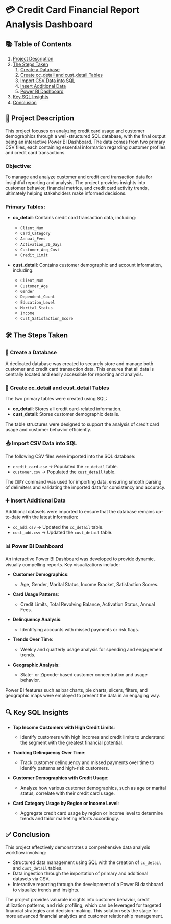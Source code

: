 # 💳 Credit Card Financial Report Analysis Dashboard

## 📚 Table of Contents
1. [Project Description](#project-description)
2. [The Steps Taken](#the-steps-taken)
    1. [Create a Database](#create-a-database)
    2. [Create cc_detail and cust_detail Tables](#create-cc_detail-and-cust_detail-tables)
    3. [Import CSV Data into SQL](#import-csv-data-into-sql)
    4. [Insert Additional Data](#insert-additional-data)
    5. [Power BI Dashboard](#power-bi-dashboard)
3. [Key SQL Insights](#key-sql-insights)
4. [Conclusion](#conclusion)

## 📝 Project Description
This project focuses on analyzing credit card usage and customer demographics through a well-structured SQL database, with the final output being an interactive Power BI Dashboard. The data comes from two primary CSV files, each containing essential information regarding customer profiles and credit card transactions.

### Objective:
To manage and analyze customer and credit card transaction data for insightful reporting and analysis. The project provides insights into customer behavior, financial metrics, and credit card activity trends, ultimately helping stakeholders make informed decisions.

### Primary Tables:
- **cc_detail**: Contains credit card transaction data, including:
  - `Client_Num`
  - `Card_Category`
  - `Annual_Fees`
  - `Activation_30_Days`
  - `Customer_Acq_Cost`
  - `Credit_Limit`

- **cust_detail**: Contains customer demographic and account information, including:
  - `Client_Num`
  - `Customer_Age`
  - `Gender`
  - `Dependent_Count`
  - `Education_Level`
  - `Marital_Status`
  - `Income`
  - `Cust_Satisfaction_Score`

## 🛠 The Steps Taken

### 📂 Create a Database
A dedicated database was created to securely store and manage both customer and credit card transaction data. This ensures that all data is centrally located and easily accessible for reporting and analysis.

### 🧾 Create cc_detail and cust_detail Tables
The two primary tables were created using SQL:

- **cc_detail**: Stores all credit card-related information.
- **cust_detail**: Stores customer demographic details.

The table structures were designed to support the analysis of credit card usage and customer behavior efficiently.

### 📥 Import CSV Data into SQL
The following CSV files were imported into the SQL database:

- `credit_card.csv` → Populated the `cc_detail` table.
- `customer.csv` → Populated the `cust_detail` table.

The `COPY` command was used for importing data, ensuring smooth parsing of delimiters and validating the imported data for consistency and accuracy.

### ➕ Insert Additional Data
Additional datasets were imported to ensure that the database remains up-to-date with the latest information:

- `cc_add.csv` → Updated the `cc_detail` table.
- `cust_add.csv` → Updated the `cust_detail` table.

### 📊 Power BI Dashboard
An interactive Power BI Dashboard was developed to provide dynamic, visually compelling reports. Key visualizations include:

- **Customer Demographics**:
  - Age, Gender, Marital Status, Income Bracket, Satisfaction Scores.

- **Card Usage Patterns**:
  - Credit Limits, Total Revolving Balance, Activation Status, Annual Fees.

- **Delinquency Analysis**:
  - Identifying accounts with missed payments or risk flags.

- **Trends Over Time**:
  - Weekly and quarterly usage analysis for spending and engagement trends.

- **Geographic Analysis**:
  - State- or Zipcode-based customer concentration and usage behavior.

Power BI features such as bar charts, pie charts, slicers, filters, and geographic maps were employed to present the data in an engaging way.

## 🔍 Key SQL Insights
- **Top Income Customers with High Credit Limits**:
  - Identify customers with high incomes and credit limits to understand the segment with the greatest financial potential.

- **Tracking Delinquency Over Time**:
  - Track customer delinquency and missed payments over time to identify patterns and high-risk customers.

- **Customer Demographics with Credit Usage**:
  - Analyze how various customer demographics, such as age or marital status, correlate with their credit card usage.

- **Card Category Usage by Region or Income Level**:
  - Aggregate credit card usage by region or income level to determine trends and tailor marketing efforts accordingly.

## ✅ Conclusion
This project effectively demonstrates a comprehensive data analysis workflow involving:

- Structured data management using SQL with the creation of `cc_detail` and `cust_detail` tables.
- Data ingestion through the importation of primary and additional datasets via CSV.
- Interactive reporting through the development of a Power BI dashboard to visualize trends and insights.

The project provides valuable insights into customer behavior, credit utilization patterns, and risk profiling, which can be leveraged for targeted financial strategies and decision-making. This solution sets the stage for more advanced financial analytics and customer relationship management.
